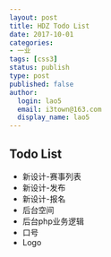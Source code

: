 ```yaml
---
layout: post
title: HDZ Todo List
date: 2017-10-01
categories:
- 一业
tags: [css3]
status: publish
type: post
published: false
author:
  login: lao5
  email: i3town@163.com
  display_name: lao5
---
```


## Todo List
* 新设计-赛事列表
* 新设计-发布
* 新设计-报名
* 后台空间
* 后台php业务逻辑
* 口号
* Logo





